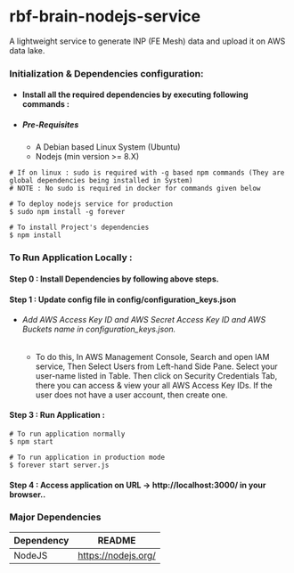 # rbf-brain-nodejs-service
A lightweight service to generate INP (FE Mesh) data and upload it on AWS data lake.
### Initialization & Dependencies configuration:
- #### Install all the required dependencies by executing following commands :
- ##### Pre-Requisites
    - A Debian based Linux System (Ubuntu)
    - Nodejs (min version >= 8.X)
```
# If on linux : sudo is required with -g based npm commands (They are global dependencies being installed in System)
# NOTE : No sudo is required in docker for commands given below

# To deploy nodejs service for production
$ sudo npm install -g forever

# To install Project's dependencies
$ npm install
```

### To Run Application Locally : 
#### Step 0 : Install Dependencies by following above steps.
#### Step 1 : Update config file in config/configuration_keys.json
  - ###### Add AWS Access Key ID and AWS Secret Access Key ID and AWS Buckets name in configuration_keys.json.
    - To do this, In AWS Management Console, Search and open IAM service, Then Select Users from Left-hand Side Pane. Select your user-name listed in Table. Then click on Security Credentials Tab, there you can access & view your all AWS Access Key IDs. If the user does not have a user account, then create one.
#### Step 3 : Run Application :
```
# To run application normally 
$ npm start

# To run application in production mode 
$ forever start server.js
```
#### Step 4 : Access application on URL -> http://localhost:3000/ in your browser..

### Major Dependencies

| Dependency  | README |
| ------ | ------ |
| NodeJS | https://nodejs.org/|
